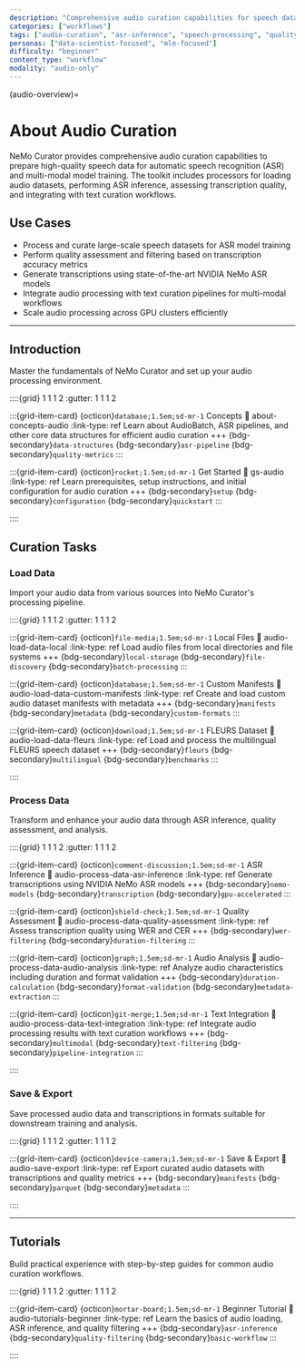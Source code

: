 ```yaml
---
description: "Comprehensive audio curation capabilities for speech data processing including ASR inference, quality assessment, and text integration workflows"
categories: ["workflows"]
tags: ["audio-curation", "asr-inference", "speech-processing", "quality-metrics", "manifests", "text-integration"]
personas: ["data-scientist-focused", "mle-focused"]
difficulty: "beginner"
content_type: "workflow"
modality: "audio-only"
---
```


(audio-overview)=

# About Audio Curation

NeMo Curator provides comprehensive audio curation capabilities to prepare high-quality speech data for automatic speech recognition (ASR) and multi-modal model training. The toolkit includes processors for loading audio datasets, performing ASR inference, assessing transcription quality, and integrating with text curation workflows.

## Use Cases

- Process and curate large-scale speech datasets for ASR model training
- Perform quality assessment and filtering based on transcription accuracy metrics
- Generate transcriptions using state-of-the-art NVIDIA NeMo ASR models
- Integrate audio processing with text curation pipelines for multi-modal workflows
- Scale audio processing across GPU clusters efficiently

---

## Introduction

Master the fundamentals of NeMo Curator and set up your audio processing environment.

::::{grid} 1 1 1 2
:gutter: 1 1 1 2

:::{grid-item-card} {octicon}`database;1.5em;sd-mr-1` Concepts
:link: about-concepts-audio
:link-type: ref
Learn about AudioBatch, ASR pipelines, and other core data structures for efficient audio curation
+++
{bdg-secondary}`data-structures`
{bdg-secondary}`asr-pipeline`
{bdg-secondary}`quality-metrics`
:::

:::{grid-item-card} {octicon}`rocket;1.5em;sd-mr-1` Get Started
:link: gs-audio
:link-type: ref
Learn prerequisites, setup instructions, and initial configuration for audio curation
+++
{bdg-secondary}`setup`
{bdg-secondary}`configuration`
{bdg-secondary}`quickstart`
:::

::::

## Curation Tasks

### Load Data

Import your audio data from various sources into NeMo Curator's processing pipeline.

::::{grid} 1 1 1 2
:gutter: 1 1 1 2

:::{grid-item-card} {octicon}`file-media;1.5em;sd-mr-1` Local Files
:link: audio-load-data-local
:link-type: ref
Load audio files from local directories and file systems
+++
{bdg-secondary}`local-storage`
{bdg-secondary}`file-discovery`
{bdg-secondary}`batch-processing`
:::

:::{grid-item-card} {octicon}`database;1.5em;sd-mr-1` Custom Manifests
:link: audio-load-data-custom-manifests
:link-type: ref
Create and load custom audio dataset manifests with metadata
+++
{bdg-secondary}`manifests`
{bdg-secondary}`metadata`
{bdg-secondary}`custom-formats`
:::

:::{grid-item-card} {octicon}`download;1.5em;sd-mr-1` FLEURS Dataset
:link: audio-load-data-fleurs
:link-type: ref
Load and process the multilingual FLEURS speech dataset
+++
{bdg-secondary}`fleurs`
{bdg-secondary}`multilingual`
{bdg-secondary}`benchmarks`
:::

::::

### Process Data

Transform and enhance your audio data through ASR inference, quality assessment, and analysis.

::::{grid} 1 1 1 2
:gutter: 1 1 1 2

:::{grid-item-card} {octicon}`comment-discussion;1.5em;sd-mr-1` ASR Inference
:link: audio-process-data-asr-inference
:link-type: ref
Generate transcriptions using NVIDIA NeMo ASR models
+++
{bdg-secondary}`nemo-models`
{bdg-secondary}`transcription`
{bdg-secondary}`gpu-accelerated`
:::

:::{grid-item-card} {octicon}`shield-check;1.5em;sd-mr-1` Quality Assessment
:link: audio-process-data-quality-assessment
:link-type: ref
Assess transcription quality using WER and CER
+++
{bdg-secondary}`wer-filtering`
{bdg-secondary}`duration-filtering`
:::

:::{grid-item-card} {octicon}`graph;1.5em;sd-mr-1` Audio Analysis
:link: audio-process-data-audio-analysis
:link-type: ref
Analyze audio characteristics including duration and format validation
+++
{bdg-secondary}`duration-calculation`
{bdg-secondary}`format-validation`
{bdg-secondary}`metadata-extraction`
:::

:::{grid-item-card} {octicon}`git-merge;1.5em;sd-mr-1` Text Integration
:link: audio-process-data-text-integration
:link-type: ref
Integrate audio processing results with text curation workflows
+++
{bdg-secondary}`multimodal`
{bdg-secondary}`text-filtering`
{bdg-secondary}`pipeline-integration`
:::

::::

### Save & Export

Save processed audio data and transcriptions in formats suitable for downstream training and analysis.

::::{grid} 1 1 1 2
:gutter: 1 1 1 2

:::{grid-item-card} {octicon}`device-camera;1.5em;sd-mr-1` Save & Export
:link: audio-save-export
:link-type: ref
Export curated audio datasets with transcriptions and quality metrics
+++
{bdg-secondary}`manifests`
{bdg-secondary}`parquet`
{bdg-secondary}`metadata`
:::

::::

---

## Tutorials

Build practical experience with step-by-step guides for common audio curation workflows.

::::{grid} 1 1 1 2
:gutter: 1 1 1 2

:::{grid-item-card} {octicon}`mortar-board;1.5em;sd-mr-1` Beginner Tutorial
:link: audio-tutorials-beginner
:link-type: ref
Learn the basics of audio loading, ASR inference, and quality filtering
+++
{bdg-secondary}`asr-inference`
{bdg-secondary}`quality-filtering`
{bdg-secondary}`basic-workflow`
:::

::::

